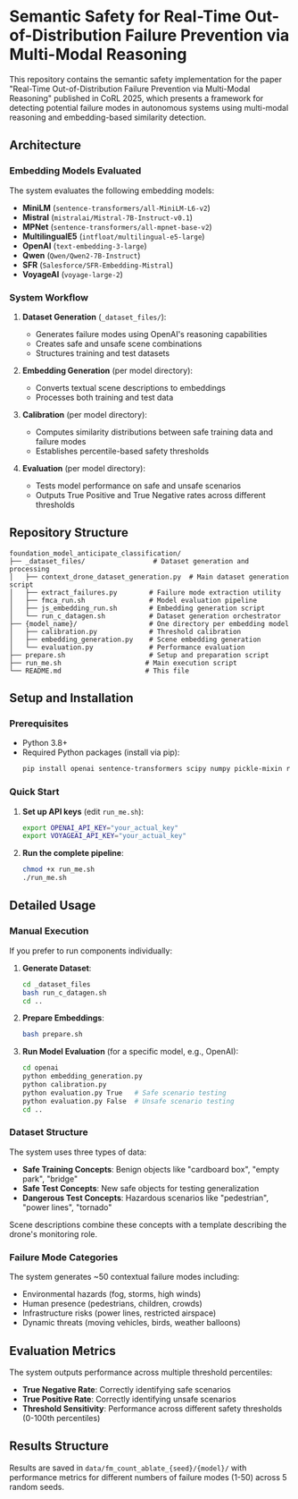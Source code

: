 # Semantic Safety for Real-Time Out-of-Distribution Failure Prevention via Multi-Modal Reasoning

This repository contains the semantic safety implementation for the paper "Real-Time Out-of-Distribution Failure Prevention via Multi-Modal Reasoning" published in CoRL 2025, which presents a framework for detecting potential failure modes in autonomous systems using multi-modal reasoning and embedding-based similarity detection.


## Architecture

### Embedding Models Evaluated

The system evaluates the following embedding models:
- **MiniLM** (`sentence-transformers/all-MiniLM-L6-v2`)
- **Mistral** (`mistralai/Mistral-7B-Instruct-v0.1`)
- **MPNet** (`sentence-transformers/all-mpnet-base-v2`)
- **MultilingualE5** (`intfloat/multilingual-e5-large`)
- **OpenAI** (`text-embedding-3-large`)
- **Qwen** (`Qwen/Qwen2-7B-Instruct`)
- **SFR** (`Salesforce/SFR-Embedding-Mistral`)
- **VoyageAI** (`voyage-large-2`)

### System Workflow

1. **Dataset Generation** (`_dataset_files/`):
   - Generates failure modes using OpenAI's reasoning capabilities
   - Creates safe and unsafe scene combinations
   - Structures training and test datasets

2. **Embedding Generation** (per model directory):
   - Converts textual scene descriptions to embeddings
   - Processes both training and test data

3. **Calibration** (per model directory):
   - Computes similarity distributions between safe training data and failure modes
   - Establishes percentile-based safety thresholds

4. **Evaluation** (per model directory):
   - Tests model performance on safe and unsafe scenarios
   - Outputs True Positive and True Negative rates across different thresholds

## Repository Structure

```
foundation_model_anticipate_classification/
├── _dataset_files/                 # Dataset generation and processing
│   ├── context_drone_dataset_generation.py  # Main dataset generation script
│   ├── extract_failures.py        # Failure mode extraction utility
│   ├── fmca_run.sh                # Model evaluation pipeline
│   ├── js_embedding_run.sh        # Embedding generation script
│   └── run_c_datagen.sh           # Dataset generation orchestrator
├── {model_name}/                  # One directory per embedding model
│   ├── calibration.py             # Threshold calibration
│   ├── embedding_generation.py    # Scene embedding generation
│   └── evaluation.py              # Performance evaluation
├── prepare.sh                     # Setup and preparation script
├── run_me.sh                     # Main execution script
└── README.md                     # This file
```

## Setup and Installation

### Prerequisites

- Python 3.8+
- Required Python packages (install via pip):
  ```bash
  pip install openai sentence-transformers scipy numpy pickle-mixin requests torch transformers
  ```


### Quick Start


1. **Set up API keys** (edit `run_me.sh`):
   ```bash
   export OPENAI_API_KEY="your_actual_key"
   export VOYAGEAI_API_KEY="your_actual_key"
   ```

2. **Run the complete pipeline**:
   ```bash
   chmod +x run_me.sh
   ./run_me.sh
   ```

## Detailed Usage

### Manual Execution

If you prefer to run components individually:

1. **Generate Dataset**:
   ```bash
   cd _dataset_files
   bash run_c_datagen.sh
   cd ..
   ```

2. **Prepare Embeddings**:
   ```bash
   bash prepare.sh
   ```

3. **Run Model Evaluation** (for a specific model, e.g., OpenAI):
   ```bash
   cd openai
   python embedding_generation.py
   python calibration.py
   python evaluation.py True   # Safe scenario testing
   python evaluation.py False  # Unsafe scenario testing
   cd ..
   ```

### Dataset Structure

The system uses three types of data:

- **Safe Training Concepts**: Benign objects like "cardboard box", "empty park", "bridge"
- **Safe Test Concepts**: New safe objects for testing generalization
- **Dangerous Test Concepts**: Hazardous scenarios like "pedestrian", "power lines", "tornado"

Scene descriptions combine these concepts with a template describing the drone's monitoring role.

### Failure Mode Categories

The system generates ~50 contextual failure modes including:
- Environmental hazards (fog, storms, high winds)
- Human presence (pedestrians, children, crowds)
- Infrastructure risks (power lines, restricted airspace)
- Dynamic threats (moving vehicles, birds, weather balloons)

## Evaluation Metrics

The system outputs performance across multiple threshold percentiles:
- **True Negative Rate**: Correctly identifying safe scenarios
- **True Positive Rate**: Correctly identifying unsafe scenarios
- **Threshold Sensitivity**: Performance across different safety thresholds (0-100th percentiles)

## Results Structure

Results are saved in `data/fm_count_ablate_{seed}/{model}/` with performance metrics for different numbers of failure modes (1-50) across 5 random seeds.

